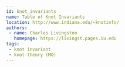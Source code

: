 ```yaml
---
id: knot_invariants
name: Table of Knot Invariants
location: http://www.indiana.edu/~knotinfo/
authors:
 - name: Charles Livingston
   homepage: https://livingst.pages.iu.edu
tags:
 - knot invariant
 - knot-theory (MO)
---
```


